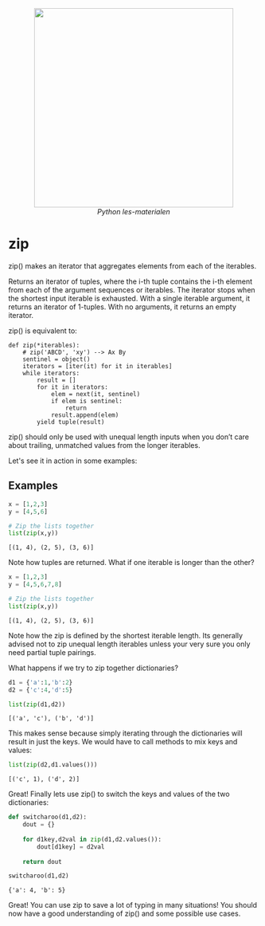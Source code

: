 <center>
    <img src='https://intecbrussel.be/img/logo3.png' width='400px' height='auto'/>
    <br/>
    <em>Python les-materialen</em>
</center>

# zip

zip() makes an iterator that aggregates elements from each of the iterables.

Returns an iterator of tuples, where the i-th tuple contains the i-th element from each of the argument sequences or iterables. The iterator stops when the shortest input iterable is exhausted. With a single iterable argument, it returns an iterator of 1-tuples. With no arguments, it returns an empty iterator. 

zip() is equivalent to:

    def zip(*iterables):
        # zip('ABCD', 'xy') --> Ax By
        sentinel = object()
        iterators = [iter(it) for it in iterables]
        while iterators:
            result = []
            for it in iterators:
                elem = next(it, sentinel)
                if elem is sentinel:
                    return
                result.append(elem)
            yield tuple(result)
        

zip() should only be used with unequal length inputs when you don’t care about trailing, unmatched values from the longer iterables. 

Let's see it in action in some examples:

## Examples


```python
x = [1,2,3]
y = [4,5,6]

# Zip the lists together
list(zip(x,y))
```




    [(1, 4), (2, 5), (3, 6)]



Note how tuples are returned. What if one iterable is longer than the other?


```python
x = [1,2,3]
y = [4,5,6,7,8]

# Zip the lists together
list(zip(x,y))
```




    [(1, 4), (2, 5), (3, 6)]



Note how the zip is defined by the shortest iterable length. Its generally advised not to zip unequal length iterables unless your very sure you only need partial tuple pairings.

What happens if we try to zip together dictionaries?


```python
d1 = {'a':1,'b':2}
d2 = {'c':4,'d':5}

list(zip(d1,d2))
```




    [('a', 'c'), ('b', 'd')]



This makes sense because simply iterating through the dictionaries will result in just the keys. We would have to call methods to mix keys and values:


```python
list(zip(d2,d1.values()))
```




    [('c', 1), ('d', 2)]



Great! Finally lets use zip() to switch the keys and values of the two dictionaries:


```python
def switcharoo(d1,d2):
    dout = {}
    
    for d1key,d2val in zip(d1,d2.values()):
        dout[d1key] = d2val
    
    return dout
```


```python
switcharoo(d1,d2)
```




    {'a': 4, 'b': 5}



Great! You can use zip to save a lot of typing in many situations! You should now have a good understanding of zip() and some possible use cases.
